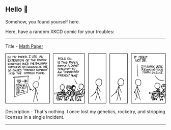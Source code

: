 ## Hello 👀

Somehow, you found yourself here.

Here, have a random XKCD comic for your troubles:

-----------------------------------

Title - [Math Paper](https://xkcd.com/410)

![Math Paper](./random_comic.png)

Description - That's nothing.  I once lost my genetics, rocketry, and stripping licenses in a single incident.

-----------------------------------